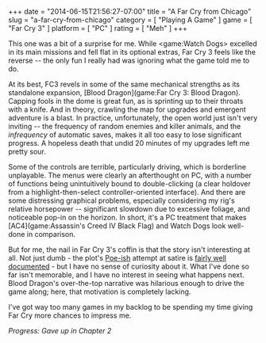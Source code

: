 +++
date = "2014-06-15T21:56:27-07:00"
title = "A Far Cry from Chicago"
slug = "a-far-cry-from-chicago"
category = [ "Playing A Game" ]
game = [ "Far Cry 3" ]
platform = [ "PC" ]
rating = [ "Meh" ]
+++

This one was a bit of a surprise for me.  While <game:Watch Dogs> excelled in its main missions and fell flat in its optional extras, Far Cry 3 feels like the reverse -- the only fun I really had was ignoring what the game told me to do.

At its best, FC3 revels in some of the same mechanical strengths as its standalone expansion, [Blood Dragon](game:Far Cry 3: Blood Dragon).  Capping fools in the dome is great fun, as is sprinting up to their throats with a knife.  And in theory, crawling the map for upgrades and emergent adventure is a blast.  In practice, unfortunately, the open world just isn't very inviting -- the frequency of random enemies and killer animals, and the <i>infrequency</i> of automatic saves, makes it all too easy to lose significant progress.  A hopeless death that undid 20 minutes of my upgrades left me pretty sour.

Some of the controls are terrible, particularly driving, which is borderline unplayable.  The menus were clearly an afterthought on PC, with a number of functions being unintuitively bound to double-clicking (a clear holdover from a highlight-then-select controller-oriented interface).  And there are some distressing graphical problems, especially considering my rig's relative horsepower -- significant slowdown due to excessive foliage, and noticeable pop-in on the horizon.  In short, it's a PC treatment that makes [AC4](game:Assassin's Creed IV Black Flag) and Watch Dogs look well-done in comparison.

But for me, the nail in Far Cry 3's coffin is that the story isn't interesting at all.  Not just dumb - the plot's <a href="http://en.wikipedia.org/wiki/Poe%27s_law">Poe-ish</a> attempt at satire is <a href="http://www.gamasutra.com/blogs/MataHaggis/20131213/207011/Straightfaced_satire_and_gender_in_video_games_hypermasculinity_in_Far_Cry_3_and_the_wider_games_industry.php">fairly well documented</a> - but I have no sense of curiosity about it.  What I've done so far isn't memorable, and I have no interest in seeing what happens next.  Blood Dragon's over-the-top narrative was hilarious enough to drive the game along; here, that motivation is completely lacking.

I've got way too many games in my backlog to be spending my time giving Far Cry more chances to impress me.

<i>Progress: Gave up in Chapter 2</i>
